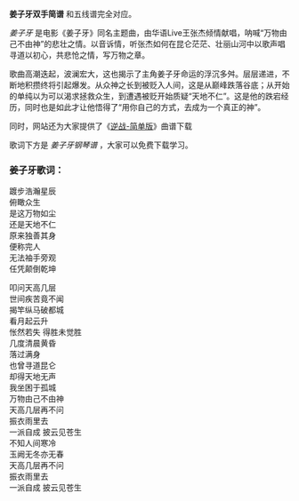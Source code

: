 

**姜子牙双手简谱** 和五线谱完全对应。

_姜子牙_
是电影《姜子牙》同名主题曲，由华语Live王张杰倾情献唱，呐喊“万物由己不由神”的悲壮之情。以音诉情，听张杰如何在昆仑茫茫、壮丽山河中以歌声唱寻道以初心，共悲怆之情，写万物之章。

歌曲高潮迭起，波澜宏大，这也揭示了主角姜子牙命运的浮沉多舛。层层递进，不断地积攒终将引起爆发。从众神之长到被贬入人间，这是从巅峰跌落谷底；从开始的单纯以为可以渴求拯救众生，到遭遇被贬开始质疑“天地不仁”。这是他的跌宕经历，同时也是如此才让他悟得了“用你自己的方式，去成为一个真正的神”。

同时，网站还为大家提供了《[逆战-简单版](Music-8183-逆战-简单版.html "逆战-简单版")》曲谱下载

歌词下方是 _姜子牙钢琴谱_ ，大家可以免费下载学习。

### 姜子牙歌词：

踱步浩瀚星辰  
俯瞰众生  
是这万物如尘  
还是天地不仁  
原来独善其身  
便称完人  
无法袖手旁观  
任凭颠倒乾坤  
  
叩问天高几层  
世间疾苦竟不闻  
揭竿纵马破都城  
看月起云升  
怅然若失 得胜未觉胜  
几度清晨黄昏  
落过满身  
也曾寻道昆仑  
却得天地无声  
我坐困于孤城  
万物由己不由神  
天高几层再不问  
振衣雨里去  
一派自成 披云见苍生  
不知人间寒冷  
玉阙无冬亦无春  
天高几层再不问  
振衣雨里去  
一派自成 披云见苍生

